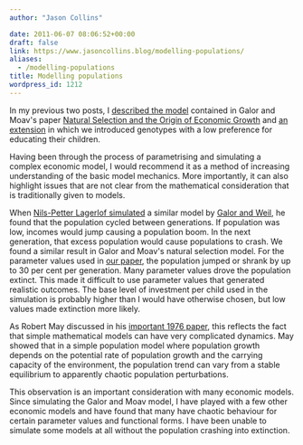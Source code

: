 ```yaml
---
author: "Jason Collins"

date: 2011-06-07 08:06:52+00:00
draft: false
link: https://www.jasoncollins.blog/modelling-populations/
aliases:
  - /modelling-populations
title: Modelling populations
wordpress_id: 1212
---
```


In my previous two posts, I [described the model](https://www.jasoncollins.blog/natural-selection-and-economic-growth/) contained in Galor and Moav's paper [Natural Selection and the Origin of Economic Growth](http://qje.oxfordjournals.org/content/117/4/1133.short) and [an extension](https://www.jasoncollins.blog/natural-selection-and-the-collapse-of-economic-growth/) in which we introduced genotypes with a low preference for educating their children.

Having been through the process of parametrising and simulating a complex economic model, I would recommend it as a method of increasing understanding of the basic model mechanics. More importantly, it can also highlight issues that are not clear from the mathematical consideration that is traditionally given to models.

When [Nils-Petter Lagerlof simulated](http://doi.org/10.1016/j.red.2005.07.002) a similar model by [Galor and Weil](http://www.jstor.org/stable/117309), he found that the population cycled between generations. If population was low, incomes would jump causing a population boom. In the next generation, that excess population would cause populations to crash. We found a similar result in Galor and Moav's natural selection model. For the parameter values used in [our paper](http://papers.ssrn.com/sol3/papers.cfm?abstract_id=1851251), the population jumped or shrank by up to 30 per cent per generation. Many parameter values drove the population extinct. This made it difficult to use parameter values that generated realistic outcomes. The base level of investment per child used in the simulation is probably higher than I would have otherwise chosen, but low values made extinction more likely.

As Robert May discussed in his [important 1976 paper](http://doi.org/10.1038/261459a0), this reflects the fact that simple mathematical models can have very complicated dynamics. May showed that in a simple population model where population growth depends on the potential rate of population growth and the carrying capacity of the environment, the population trend can vary from a stable equilibrium to apparently chaotic population perturbations.

This observation is an important consideration with many economic models. Since simulating the Galor and Moav model, I have played with a few other economic models and have found that many have chaotic behaviour for certain parameter values and functional forms. I have been unable to simulate some models at all without the population crashing into extinction.
